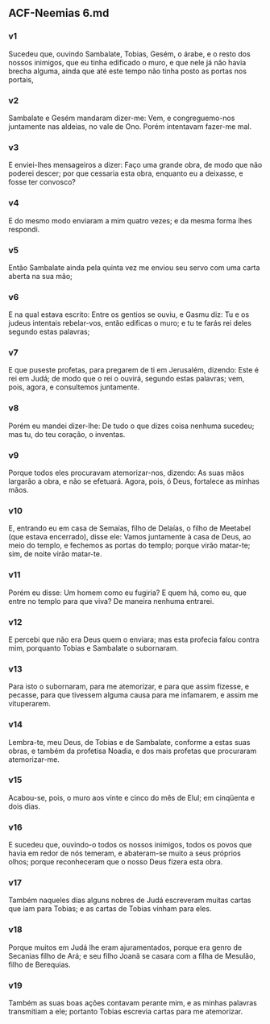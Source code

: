 ## ACF-Neemias 6.md
### v1
 Sucedeu que, ouvindo Sambalate, Tobias, Gesém, o árabe, e o resto dos nossos inimigos, que eu tinha edificado o muro, e que nele já não havia brecha alguma, ainda que até este tempo não tinha posto as portas nos portais,
### v2
 Sambalate e Gesém mandaram dizer-me: Vem, e congreguemo-nos juntamente nas aldeias, no vale de Ono. Porém intentavam fazer-me mal.
### v3
 E enviei-lhes mensageiros a dizer: Faço uma grande obra, de modo que não poderei descer; por que cessaria esta obra, enquanto eu a deixasse, e fosse ter convosco?
### v4
 E do mesmo modo enviaram a mim quatro vezes; e da mesma forma lhes respondi.
### v5
 Então Sambalate ainda pela quinta vez me enviou seu servo com uma carta aberta na sua mão;
### v6
 E na qual estava escrito: Entre os gentios se ouviu, e Gasmu diz: Tu e os judeus intentais rebelar-vos, então edificas o muro; e tu te farás rei deles segundo estas palavras;
### v7
 E que puseste profetas, para pregarem de ti em Jerusalém, dizendo: Este é rei em Judá; de modo que o rei o ouvirá, segundo estas palavras; vem, pois, agora, e consultemos juntamente.
### v8
 Porém eu mandei dizer-lhe: De tudo o que dizes coisa nenhuma sucedeu; mas tu, do teu coração, o inventas.
### v9
 Porque todos eles procuravam atemorizar-nos, dizendo: As suas mãos largarão a obra, e não se efetuará. Agora, pois, ó Deus, fortalece as minhas mãos.
### v10
 E, entrando eu em casa de Semaías, filho de Delaías, o filho de Meetabel (que estava encerrado), disse ele: Vamos juntamente à casa de Deus, ao meio do templo, e fechemos as portas do templo; porque virão matar-te; sim, de noite virão matar-te.
### v11
 Porém eu disse: Um homem como eu fugiria? E quem há, como eu, que entre no templo para que viva? De maneira nenhuma entrarei.
### v12
 E percebi que não era Deus quem o enviara; mas esta profecia falou contra mim, porquanto Tobias e Sambalate o subornaram.
### v13
 Para isto o subornaram, para me atemorizar, e para que assim fizesse, e pecasse, para que tivessem alguma causa para me infamarem, e assim me vituperarem.
### v14
 Lembra-te, meu Deus, de Tobias e de Sambalate, conforme a estas suas obras, e também da profetisa Noadia, e dos mais profetas que procuraram atemorizar-me.
### v15
 Acabou-se, pois, o muro aos vinte e cinco do mês de Elul; em cinqüenta e dois dias.
### v16
 E sucedeu que, ouvindo-o todos os nossos inimigos, todos os povos que havia em redor de nós temeram, e abateram-se muito a seus próprios olhos; porque reconheceram que o nosso Deus fizera esta obra.
### v17
 Também naqueles dias alguns nobres de Judá escreveram muitas cartas que iam para Tobias; e as cartas de Tobias vinham para eles.
### v18
 Porque muitos em Judá lhe eram ajuramentados, porque era genro de Secanias filho de Ará; e seu filho Joanã se casara com a filha de Mesulão, filho de Berequias.
### v19
 Também as suas boas ações contavam perante mim, e as minhas palavras transmitiam a ele; portanto Tobias escrevia cartas para me atemorizar.
